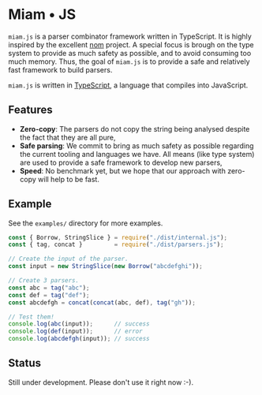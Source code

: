 # Miam • JS

`miam.js` is a parser combinator framework written in TypeScript. It
is highly inspired by the
excellent [nom](https://github.com/Geal/nom/) project. A special focus
is brough on the type system to provide as much safety as possible,
and to avoid consuming too much memory. Thus, the goal of `miam.js` is
to provide a safe and relatively fast framework to build parsers.

`miam.js` is written in [TypeScript](https://www.typescriptlang.org/), a language that compiles into JavaScript.

## Features

* **Zero-copy**: The parsers do not copy the string being analysed
  despite the fact that they are all pure,
* **Safe parsing**: We commit to bring as much safety as possible
  regarding the current tooling and languages we have. All means (like
  type system) are used to provide a safe framework to develop new
  parsers,
* **Speed**: No benchmark yet, but we hope that our approach with
  zero-copy will help to be fast.

## Example

See the `examples/` directory for more examples.

```js
const { Borrow, StringSlice } = require("./dist/internal.js");
const { tag, concat }         = require("./dist/parsers.js");

// Create the input of the parser.
const input = new StringSlice(new Borrow("abcdefghi"));

// Create 3 parsers.
const abc = tag("abc");
const def = tag("def");
const abcdefgh = concat(concat(abc, def), tag("gh"));

// Test them!
console.log(abc(input));      // success
console.log(def(input));      // error
console.log(abcdefgh(input)); // success
```

## Status

Still under development. Please don't use it right now :-).
